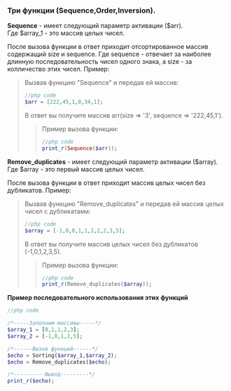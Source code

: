 ### Три функции (Sequence,Order,Inversion). 

**Sequence** - имеет следующий параметр активации ($arr). <br>
Где $array_1 - это массив целых чисел.<br>

После вызова функции в ответ приходит отсортированное массив содержащий size  и sequence.
Где sequence - отвечает за наиболее длинную последовательность чисел одного знака, а size - за колличество этих чисел.
Пример:
> Вызвав функцию "Sequence" и передав ей массив: <br>
> ```php 
> //php code 
> $arr = [222,45,1,0,34,1];
> ```
> В ответ вы получите массив arr(size => '3', sequence => '222,45,1'). <br>
>> Пример вызова функции:
>> ```php 
>> //php code 
>> print_r(Sequence($arr));
>> ```


**Remove_duplicates** - имеет следующий параметр активации ($array). <br>
Где $array - это первый массив целых чисел.<br>

После вызова функции в ответ приходит массив целых чисел без дубликатов.
Пример:
> Вызвав функцию "Remove_duplicates" и передав ей массив целых чисел с дубликатами: <br>
> ```php 
> //php code 
> $array = [-1,0,0,1,1,1,2,2,3,5];
> ```
> В ответ вы получите массив целых чисел без дубликатов (-1,0,1,2,3,5). <br>
>> Пример вызова функции:
>> ```php 
>> //php code 
>> print_r(Remove_duplicates($array));
>> ```

**Пример последовательного использования этих функций** 
```php 
//php code 

/*-----Заполним массивы-----*/
$array_1 = [0,1,1,2,3];
$array_2 = [-1,0,1,2,5];

/*------Вызов функций------*/
$echo = Sorting($array_1,$array_2);
$echo = Remove_duplicates($echo);

/*----------Вывод---------*/
print_r($echo);
```
